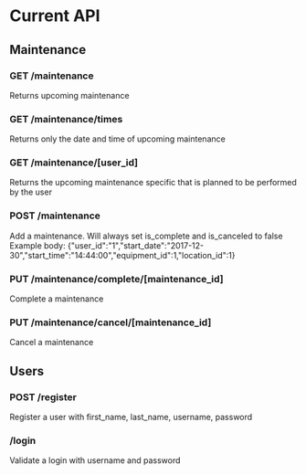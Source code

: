 # Current API

## Maintenance
### GET /maintenance
Returns upcoming maintenance
### GET /maintenance/times
Returns only the date and time of upcoming maintenance
### GET /maintenance/[user_id]
Returns the upcoming maintenance specific that is planned to be performed by the user
### POST /maintenance
Add a maintenance. Will always set is_complete and is_canceled to false Example body: {"user_id":"1","start_date":"2017-12-30","start_time":"14:44:00","equipment_id":1,"location_id":1}
### PUT /maintenance/complete/[maintenance_id]
Complete a maintenance
### PUT /maintenance/cancel/[maintenance_id]
Cancel a maintenance

## Users
### POST /register
Register a user with first_name, last_name, username, password
### /login
Validate a login with username and password
